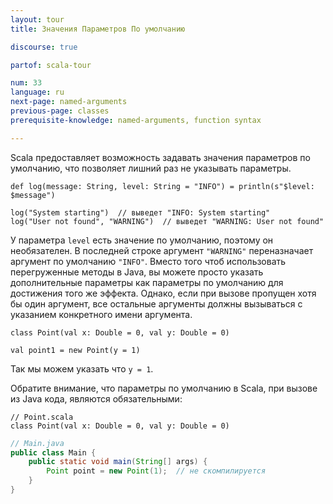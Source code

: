 ```yaml
---
layout: tour
title: Значения Параметров По умолчанию

discourse: true

partof: scala-tour

num: 33
language: ru
next-page: named-arguments
previous-page: classes
prerequisite-knowledge: named-arguments, function syntax

---
```


Scala предоставляет возможность задавать значения параметров по умолчанию, что позволяет лишний раз не указывать параметры. 

```tut
def log(message: String, level: String = "INFO") = println(s"$level: $message")

log("System starting")  // выведет "INFO: System starting"
log("User not found", "WARNING")  // выведет "WARNING: User not found"
```

У параметра `level` есть значение по умолчанию, поэтому он необязателен. В последней строке аргумент `"WARNING"` переназначает аргумент по умолчанию `"INFO"`. Вместо того чтоб использовать перегруженные методы в Java, вы можете просто указать дополнительные параметры как параметры по умолчанию для достижения того же эффекта. Однако, если при вызове пропущен хотя бы один аргумент, все остальные аргументы должны вызываться с указанием конкретного имени аргумента.

```tut
class Point(val x: Double = 0, val y: Double = 0)

val point1 = new Point(y = 1)
```
Так мы можем указать что `y = 1`.

Обратите внимание, что параметры по умолчанию в Scala, при вызове из Java кода, являются обязательными:

```tut
// Point.scala
class Point(val x: Double = 0, val y: Double = 0)
```

```java
// Main.java
public class Main {
    public static void main(String[] args) {
        Point point = new Point(1);  // не скомпилируется
    }
}
```
